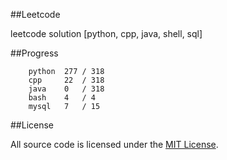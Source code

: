 ##Leetcode

leetcode solution [python, cpp, java, shell, sql]

##Progress

```	
    python  277 / 318
    cpp     22  / 318
    java    0   / 318
    bash    4   / 4
    mysql   7   / 15
```

##License

All source code is licensed under the [MIT License](https://raw.githubusercontent.com/luosch/leetcode/master/LICENSE).
